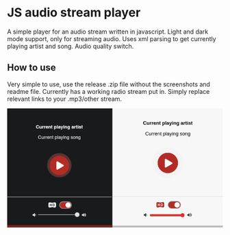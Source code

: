 # JS audio stream player
A simple player for an audio stream written in javascript. Light and dark mode support, only for streaming audio. Uses xml parsing to get currently playing artist and song. Audio quality switch.
## How to use
Very simple to use, use the release .zip file without the screenshots and readme file. Currently has a working radio stream put in. Simply replace relevant links to your .mp3/other stream.

![alt text](https://raw.githubusercontent.com/HonusDaniel/JS-audio-stream-player/main/screenshot.png)
